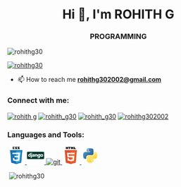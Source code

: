 <h1 align="center">Hi 👋, I'm ROHITH G</h1>
<h3 align="center">PROGRAMMING</h3>

<p align="left"> <img src="https://komarev.com/ghpvc/?username=rohithg30&label=Profile%20views&color=0e75b6&style=flat" alt="rohithg30" /> </p>

<p align="left"> <a href="https://github.com/ryo-ma/github-profile-trophy"><img src="https://github-profile-trophy.vercel.app/?username=rohithg30" alt="rohithg30" /></a> </p>

- 📫 How to reach me **rohithg302002@gmail.com**

<h3 align="left">Connect with me:</h3>
<p align="left">
<a href="https://linkedin.com/in/rohith g" target="blank"><img align="center" src="https://raw.githubusercontent.com/rahuldkjain/github-profile-readme-generator/master/src/images/icons/Social/linked-in-alt.svg" alt="rohith g" height="30" width="40" /></a>
<a href="https://www.codechef.com/users/rohith_g30" target="blank"><img align="center" src="https://cdn.jsdelivr.net/npm/simple-icons@3.1.0/icons/codechef.svg" alt="rohith_g30" height="30" width="40" /></a>
<a href="https://codeforces.com/profile/rohith_g30" target="blank"><img align="center" src="https://raw.githubusercontent.com/rahuldkjain/github-profile-readme-generator/master/src/images/icons/Social/codeforces.svg" alt="rohith_g30" height="30" width="40" /></a>
<a href="https://www.leetcode.com/rohithg302002" target="blank"><img align="center" src="https://raw.githubusercontent.com/rahuldkjain/github-profile-readme-generator/master/src/images/icons/Social/leet-code.svg" alt="rohithg302002" height="30" width="40" /></a>
</p>

<h3 align="left">Languages and Tools:</h3>
<p align="left"> <a href="https://www.w3schools.com/css/" target="_blank" rel="noreferrer"> <img src="https://raw.githubusercontent.com/devicons/devicon/master/icons/css3/css3-original-wordmark.svg" alt="css3" width="40" height="40"/> </a> <a href="https://www.djangoproject.com/" target="_blank" rel="noreferrer"> <img src="https://raw.githubusercontent.com/devicons/devicon/master/icons/django/django-original.svg" alt="django" width="40" height="40"/> </a> <a href="https://git-scm.com/" target="_blank" rel="noreferrer"> <img src="https://www.vectorlogo.zone/logos/git-scm/git-scm-icon.svg" alt="git" width="40" height="40"/> </a> <a href="https://www.w3.org/html/" target="_blank" rel="noreferrer"> <img src="https://raw.githubusercontent.com/devicons/devicon/master/icons/html5/html5-original-wordmark.svg" alt="html5" width="40" height="40"/> </a> <a href="https://www.python.org" target="_blank" rel="noreferrer"> <img src="https://raw.githubusercontent.com/devicons/devicon/master/icons/python/python-original.svg" alt="python" width="40" height="40"/> </a> </p>

<p>&nbsp;<img align="center" src="https://github-readme-stats.vercel.app/api?username=rohithg30&show_icons=true&locale=en" alt="rohithg30" /></p>
